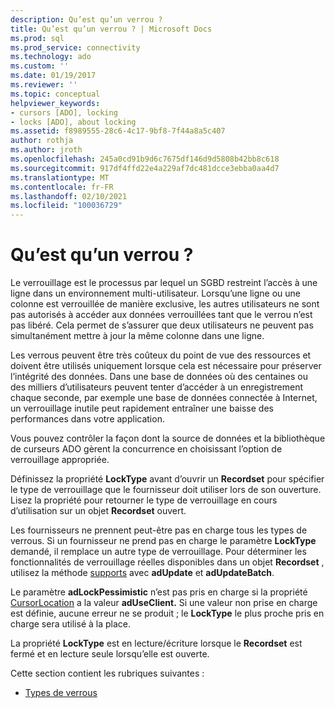 ```yaml
---
description: Qu’est qu’un verrou ?
title: Qu’est qu’un verrou ? | Microsoft Docs
ms.prod: sql
ms.prod_service: connectivity
ms.technology: ado
ms.custom: ''
ms.date: 01/19/2017
ms.reviewer: ''
ms.topic: conceptual
helpviewer_keywords:
- cursors [ADO], locking
- locks [ADO], about locking
ms.assetid: f8989555-28c6-4c17-9bf8-7f44a8a5c407
author: rothja
ms.author: jroth
ms.openlocfilehash: 245a0cd91b9d6c7675df146d9d5808b42bb8c618
ms.sourcegitcommit: 917df4ffd22e4a229af7dc481dcce3ebba0aa4d7
ms.translationtype: MT
ms.contentlocale: fr-FR
ms.lasthandoff: 02/10/2021
ms.locfileid: "100036729"
---
```

# <a name="what-is-a-lock"></a>Qu’est qu’un verrou ?
Le verrouillage est le processus par lequel un SGBD restreint l’accès à une ligne dans un environnement multi-utilisateur. Lorsqu’une ligne ou une colonne est verrouillée de manière exclusive, les autres utilisateurs ne sont pas autorisés à accéder aux données verrouillées tant que le verrou n’est pas libéré. Cela permet de s’assurer que deux utilisateurs ne peuvent pas simultanément mettre à jour la même colonne dans une ligne.  
  
 Les verrous peuvent être très coûteux du point de vue des ressources et doivent être utilisés uniquement lorsque cela est nécessaire pour préserver l’intégrité des données. Dans une base de données où des centaines ou des milliers d’utilisateurs peuvent tenter d’accéder à un enregistrement chaque seconde, par exemple une base de données connectée à Internet, un verrouillage inutile peut rapidement entraîner une baisse des performances dans votre application.  
  
 Vous pouvez contrôler la façon dont la source de données et la bibliothèque de curseurs ADO gèrent la concurrence en choisissant l’option de verrouillage appropriée.  
  
 Définissez la propriété **LockType** avant d’ouvrir un **Recordset** pour spécifier le type de verrouillage que le fournisseur doit utiliser lors de son ouverture. Lisez la propriété pour retourner le type de verrouillage en cours d’utilisation sur un objet **Recordset** ouvert.  
  
 Les fournisseurs ne prennent peut-être pas en charge tous les types de verrous. Si un fournisseur ne prend pas en charge le paramètre **LockType** demandé, il remplace un autre type de verrouillage. Pour déterminer les fonctionnalités de verrouillage réelles disponibles dans un objet **Recordset** , utilisez la méthode [supports](../../../ado/reference/ado-api/supports-method.md) avec **adUpdate** et **adUpdateBatch**.  
  
 Le paramètre **adLockPessimistic** n’est pas pris en charge si la propriété [CursorLocation](../../../ado/reference/ado-api/cursorlocation-property-ado.md) a la valeur **adUseClient.** Si une valeur non prise en charge est définie, aucune erreur ne se produit ; le **LockType** le plus proche pris en charge sera utilisé à la place.  
  
 La propriété **LockType** est en lecture/écriture lorsque le **Recordset** est fermé et en lecture seule lorsqu’elle est ouverte.  
  
 Cette section contient les rubriques suivantes :  
  
-   [Types de verrous](../../../ado/guide/data/types-of-locks.md)
